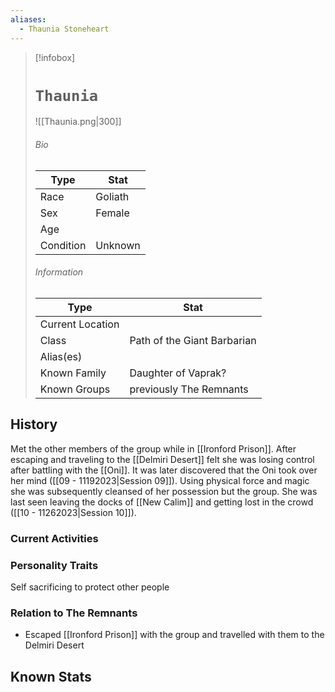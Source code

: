 ```yaml
---
aliases:
  - Thaunia Stoneheart
---
```




> [!infobox]
> # `Thaunia` 
> ![[Thaunia.png|300]]
> ###### Bio
> Type |  Stat |
> ---|---|
> Race | Goliath | 
> Sex | Female | 
> Age |  |
> Condition | Unknown |
> ######  Information
> Type |  Stat |
> ---|---|
> Current Location |  |
> Class | Path of the Giant Barbarian |
> Alias(es) | |
> Known Family | Daughter of Vaprak?|
> Known Groups |previously The Remnants |
 
## History
Met the other members of the group while in [[Ironford Prison]]. After escaping and traveling to the [[Delmiri Desert]] felt she was losing control after battling with the [[Oni]]. It was later discovered that the Oni took over her mind ([[09 - 11192023|Session 09]]). Using physical force and magic she was subsequently cleansed of her possession but the group. She was last seen leaving the docks of [[New Calim]] and getting lost in the crowd ([[10 - 11262023|Session 10]]). 

### Current Activities

### Personality Traits
Self sacrificing to protect other people

### Relation to The Remnants 
- Escaped [[Ironford Prison]] with the group and travelled with them to the Delmiri Desert

## Known Stats
